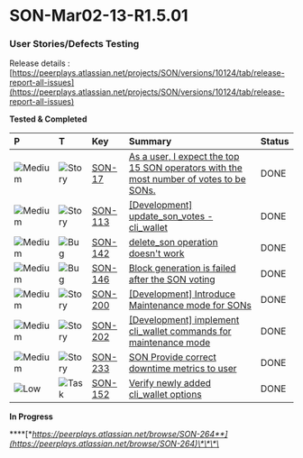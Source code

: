 # SON-Mar02-13-R1.5.01

### **User Stories/Defects Testing** <a id="SON-FEB18-FEB28-Peerplays-Release0.3Build2-UserStories/DefectsTesting"></a>

Release details : [https://peerplays.atlassian.net/projects/SON/versions/10124/tab/release-report-all-issues](https://peerplays.atlassian.net/projects/SON/versions/10124/tab/release-report-all-issues)

**Tested & Completed** 

| P | T | Key | Summary | Status |
| :--- | :--- | :--- | :--- | :--- |
| ![Medium](https://peerplays.atlassian.net/images/icons/priorities/medium.svg) | ![Story](https://peerplays.atlassian.net/secure/viewavatar?size=medium&avatarId=10315&avatarType=issuetype) | [SON-17](https://peerplays.atlassian.net/browse/SON-17) | [As a user, I expect the top 15 SON operators with the most number of votes to be SONs.](https://peerplays.atlassian.net/browse/SON-17) | DONE |
| ![Medium](https://peerplays.atlassian.net/images/icons/priorities/medium.svg) | ![Story](https://peerplays.atlassian.net/secure/viewavatar?size=medium&avatarId=10315&avatarType=issuetype) | [SON-113](https://peerplays.atlassian.net/browse/SON-113) | [\[Development\] update\_son\_votes - cli\_wallet](https://peerplays.atlassian.net/browse/SON-113) | DONE |
| ![Medium](https://peerplays.atlassian.net/images/icons/priorities/medium.svg) | ![Bug](https://peerplays.atlassian.net/secure/viewavatar?size=medium&avatarId=10303&avatarType=issuetype) | [SON-142](https://peerplays.atlassian.net/browse/SON-142) | [delete\_son operation doesn't work](https://peerplays.atlassian.net/browse/SON-142) | DONE |
| ![Medium](https://peerplays.atlassian.net/images/icons/priorities/medium.svg) | ![Bug](https://peerplays.atlassian.net/secure/viewavatar?size=medium&avatarId=10303&avatarType=issuetype) | [SON-146](https://peerplays.atlassian.net/browse/SON-146) | [Block generation is failed after the SON voting](https://peerplays.atlassian.net/browse/SON-146) | DONE |
| ![Medium](https://peerplays.atlassian.net/images/icons/priorities/medium.svg) | ![Story](https://peerplays.atlassian.net/secure/viewavatar?size=medium&avatarId=10315&avatarType=issuetype) | [SON-200](https://peerplays.atlassian.net/browse/SON-200) | [\[Development\] Introduce Maintenance mode for SONs](https://peerplays.atlassian.net/browse/SON-200) | DONE |
| ![Medium](https://peerplays.atlassian.net/images/icons/priorities/medium.svg) | ![Story](https://peerplays.atlassian.net/secure/viewavatar?size=medium&avatarId=10315&avatarType=issuetype) | [SON-202](https://peerplays.atlassian.net/browse/SON-202) | [\[Development\] implement cli\_wallet commands for maintenance mode](https://peerplays.atlassian.net/browse/SON-202) | DONE |
| ![Medium](https://peerplays.atlassian.net/images/icons/priorities/medium.svg) | ![Story](https://peerplays.atlassian.net/secure/viewavatar?size=medium&avatarId=10315&avatarType=issuetype) | [SON-233](https://peerplays.atlassian.net/browse/SON-233) | [SON Provide correct downtime metrics to user](https://peerplays.atlassian.net/browse/SON-233) | DONE |
| ![Low](https://peerplays.atlassian.net/images/icons/priorities/low.svg) | ![Task](https://peerplays.atlassian.net/secure/viewavatar?size=medium&avatarId=10318&avatarType=issuetype) | [SON-152](https://peerplays.atlassian.net/browse/SON-152) | [Verify newly added cli\_wallet options](https://peerplays.atlassian.net/browse/SON-152) | DONE |

  
**In Progress**

\*\*\*\*[**https://peerplays.atlassian.net/browse/SON-264**](https://peerplays.atlassian.net/browse/SON-264)\*\*\*\*

